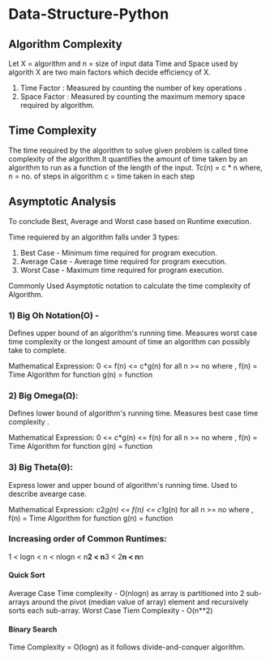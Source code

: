 # Data-Structure-Python

## Algorithm Complexity 
Let X = algorithm and n = size of input data 
Time and Space used by algorith X are two main factors which decide efficiency of X. 

1) Time Factor : Measured by counting the number of key operations . 
2) Space Factor : Measured by counting the maximum memory space required by algorithm. 

## Time Complexity
The time required by the algorithm to solve given problem is called time complexity  of the algorithm.It quantifies the amount of time taken by an algorithm to run as a function of the length of the input. 
Tc(n) = c * n 
where, n = no. of steps in algorithm 
       c = time taken in each step 


## Asymptotic Analysis
To conclude Best, Average and Worst case based on Runtime execution.

Time requiered by an algorithm falls under 3 types: 
1) Best Case - Minimum time required for program execution. 
2) Average Case - Average time required for program execution. 
3) Worst Case - Maximum time required for program execution. 

Commonly Used Asymptotic notation to calculate the time complexity of Algorithm. 

### 1) Big Oh Notation(O) - 
Defines upper bound of an algorithm's running time. 
Measures worst case time complexity or the longest amount of time an algorithm can possibly take to complete. 

Mathematical Expression: 
0 <= f(n) <= c*g(n) for all n >= no
where , f(n) = Time Algorithm for function
        g(n) = function 
        
### 2) Big Omega(Ω):
Defines lower bound of algorithm's running time. 
Measures best case time complexity .

Mathematical Expression: 
0 <= c*g(n) <= f(n) for all n >= no
where , f(n) = Time Algorithm for function
        g(n) = function 

### 3) Big Theta(Θ): 
Express lower and upper bound of algorithm's running time. 
Used to describe avearge case. 

Mathematical Expression: 
c2*g(n) <= f(n) <= c1*g(n) for all n >= no
where , f(n) = Time Algorithm for function
        g(n) = function 


### Increasing order of Common Runtimes: 
1 < logn < n < nlogn < n**2 < n**3 < 2**n < n**n

#### Quick Sort 
Average Case Time complexity - O(nlogn) as array is partitioned into 2 sub-arrays around the pivot (median value of array) element and recursively sorts each sub-array. 
Worst Case Tiem Complexity - O(n**2) 

#### Binary Search 
Time Complexity = O(logn) as it follows divide-and-conquer algorithm. 
        

